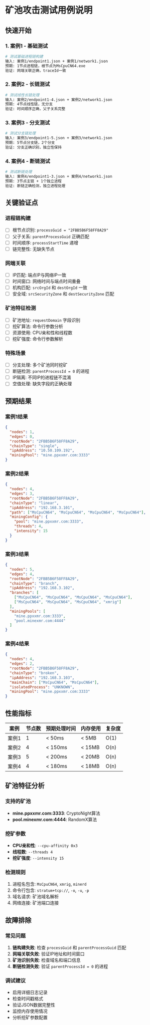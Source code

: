 # 矿池攻击测试用例说明

## 快速开始

### 1. 案例1 - 基础测试
```bash
# 测试基础进程链构建
输入: 案例1/endpoint1.json + 案例1/network1.json
预期: 1节点进程链，根节点为MsCpuCN64.exe
验证: 网端关联正确，traceId一致
```

### 2. 案例2 - 长链测试
```bash
# 测试线性长链处理
输入: 案例2/endpoint1-4.json + 案例2/network1.json
预期: 4节点线性链，无分支
验证: 时间顺序正确，父子关系完整
```

### 3. 案例3 - 分支测试
```bash
# 测试分支链处理
输入: 案例3/endpoint1-5.json + 案例3/network1.json
预期: 5节点分支链，2个分支
验证: 分支正确识别，独立性保持
```

### 4. 案例4 - 断链测试
```bash
# 测试断链处理
输入: 案例4/endpoint1-3.json + 案例4/network1.json
预期: 3节点主链 + 1个独立进程
验证: 断链正确检测，独立进程处理
```

## 关键验证点

### 进程链构建
- [ ] 根节点识别: `processGuid = "2FBB5B6F58FF8A29"`
- [ ] 父子关系: `parentProcessGuid` 正确匹配
- [ ] 时间顺序: `processStartTime` 递增
- [ ] 链完整性: 无缺失节点

### 网端关联
- [ ] IP匹配: 端点IP与网络IP一致
- [ ] 时间窗口: 网络时间与端点时间重叠
- [ ] 机构匹配: `srcOrgId` 和 `destOrgId` 一致
- [ ] 安全域: `srcSecurityZone` 和 `destSecurityZone` 匹配

### 矿池特征检测
- [ ] 矿池地址: `requestDomain` 字段识别
- [ ] 挖矿算法: 命令行参数分析
- [ ] 资源使用: CPU亲和性和线程数
- [ ] 挖矿强度: 命令行参数解析

### 特殊场景
- [ ] 分支处理: 多个矿池同时挖矿
- [ ] 断链检测: `parentProcessId = 0` 的进程
- [ ] IP隔离: 不同IP的进程链不混淆
- [ ] 空值处理: 缺失字段的正确处理

## 预期结果

### 案例1结果
```json
{
  "nodes": 1,
  "edges": 0,
  "rootNode": "2FBB5B6F58FF8A29",
  "chainType": "single",
  "ipAddress": "10.50.109.192",
  "miningPool": "mine.ppxxmr.com:3333"
}
```

### 案例2结果
```json
{
  "nodes": 4,
  "edges": 3,
  "rootNode": "2FBB5B6F58FF8A29",
  "chainType": "linear",
  "ipAddress": "192.168.3.101",
  "path": ["MsCpuCN64", "MsCpuCN64", "MsCpuCN64", "MsCpuCN64"],
  "miningConfig": {
    "pool": "mine.ppxxmr.com:3333",
    "threads": 4,
    "intensity": 15
  }
}
```

### 案例3结果
```json
{
  "nodes": 5,
  "edges": 4,
  "rootNode": "2FBB5B6F58FF8A29",
  "chainType": "branch",
  "ipAddress": "192.168.3.102",
  "branches": [
    ["MsCpuCN64", "MsCpuCN64", "MsCpuCN64", "MsCpuCN64"],
    ["MsCpuCN64", "MsCpuCN64", "MsCpuCN64", "xmrig"]
  ],
  "miningPools": [
    "mine.ppxxmr.com:3333",
    "pool.minexmr.com:4444"
  ]
}
```

### 案例4结果
```json
{
  "nodes": 4,
  "edges": 2,
  "rootNode": "2FBB5B6F58FF8A29",
  "chainType": "broken",
  "ipAddress": "192.168.3.103",
  "mainChain": ["MsCpuCN64", "MsCpuCN64"],
  "isolatedProcess": "UNKNOWN",
  "miningPool": "mine.ppxxmr.com:3333"
}
```

## 性能指标

| 案例 | 节点数 | 预期处理时间 | 内存使用 | 复杂度 |
|------|--------|--------------|----------|--------|
| 案例1 | 1 | < 50ms | < 5MB | O(1) |
| 案例2 | 4 | < 150ms | < 15MB | O(n) |
| 案例3 | 5 | < 200ms | < 20MB | O(n) |
| 案例4 | 4 | < 180ms | < 18MB | O(n) |

## 矿池特征分析

### 支持的矿池
- **mine.ppxxmr.com:3333**: CryptoNight算法
- **pool.minexmr.com:4444**: RandomX算法

### 挖矿参数
- **CPU亲和性**: `--cpu-affinity 0x3`
- **线程数**: `--threads 4`
- **挖矿强度**: `--intensity 15`

### 检测规则
1. 进程名包含: `MsCpuCN64`, `xmrig`, `minerd`
2. 命令行包含: `stratum+tcp://`, `-o`, `-u`, `-p`
3. 域名请求: 矿池域名解析
4. 网络连接: 矿池端口连接

## 故障排除

### 常见问题
1. **链构建失败**: 检查 `processGuid` 和 `parentProcessGuid` 匹配
2. **网端关联失败**: 验证IP地址和时间窗口
3. **矿池识别失败**: 检查域名和端口信息
4. **断链检测失败**: 验证 `parentProcessId = 0` 的进程

### 调试建议
- 启用详细日志记录
- 检查时间戳格式
- 验证JSON数据完整性
- 监控内存使用情况
- 分析挖矿参数配置
